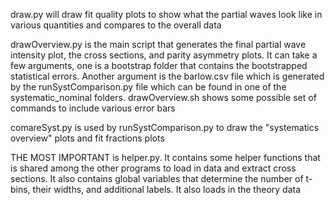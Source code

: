 draw.py will draw fit quality plots to show what the partial waves look like in various quantities and compares to the overall data

drawOverview.py is the main script that generates the final partial wave intensity plot, the cross sections, and parity asymmetry plots. It can take a few arguments, one is a bootstrap folder that contains the bootstrapped statistical errors. Another argument is the barlow.csv file which is generated by the runSystComparison.py file which can be found in one of the systematic_nominal folders. drawOverview.sh shows some possible set of commands to include various error bars

comareSyst.py is used by runSystComparison.py to draw the "systematics overview" plots and fit fractions plots

THE MOST IMPORTANT is helper.py. It contains some helper functions that is shared among the other programs to load in data and extract cross sections. It also contains global variables that determine the number of t-bins, their widths, and additional labels. It also loads in the theory data
